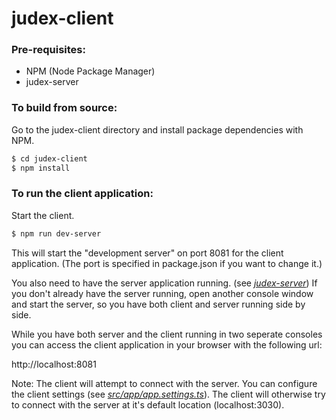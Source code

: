 # judex-client

### Pre-requisites:

* NPM (Node Package Manager)
* judex-server

### To build from source:

Go to the judex-client directory and install package dependencies with NPM.

```sh
$ cd judex-client
$ npm install
```

### To run the client application:

Start the client.

```sh
$ npm run dev-server
```

This will start the "development server" on port 8081 for the client application. (The port is specified in package.json if you want to change it.)

You also need to have the server application running. (see *[judex-server](../judex-server)*) If you don't already have the server running, open another console window and start the server, so you have both client and server running side by side.

While you have both server and the client running in two seperate consoles you can access the client application in your browser with the following url:

http://localhost:8081

Note: The client will attempt to connect with the server. You can configure the client settings (see *[src/app/app.settings.ts](./src/app/app.settings.ts)*). The client will otherwise try to connect with the server at it's default location (localhost:3030).